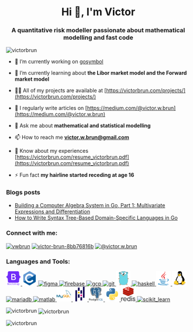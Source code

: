 <h1 align="center">Hi 👋, I'm Victor</h1>
<h3 align="center">A quantitative risk modeller passionate about mathematical modelling and fast code</h3>

<p align="left"> <img src="https://komarev.com/ghpvc/?username=victorbrun&label=Profile%20views&color=0e75b6&style=flat" alt="victorbrun" /> </p>

- 🔭 I’m currently working on [gosymbol](https://github.com/victorbrun/gosymbol)

- 🌱 I’m currently learning about **the Libor market model and the Forward market model**

- 👨‍💻 All of my projects are available at [https://victorbrun.com/projects/](https://victorbrun.com/projects/)

- 📝 I regularly write articles on [https://medium.com/@victor.w.brun](https://medium.com/@victor.w.brun)

- 💬 Ask me about **mathematical and statistical modelling**

- 📫 How to reach me **victor.w.brun@gmail.com**

- 📄 Know about my experiences [https://victorbrun.com/resume_victorbrun.pdf](https://victorbrun.com/resume_victorbrun.pdf)

- ⚡ Fun fact **my hairline started receding at age 16**

### Blogs posts
<!-- BLOG-POST-LIST:START -->
- [Building a Computer Algebra System in Go, Part 1: Multivariate Expressions and Differentiation](https://medium.com/better-programming/building-a-computer-algebra-system-in-go-part-1-multivariate-expressions-and-differentiation-291d948aa0e4?source=rss-b7141785466f------2)
- [How to Write Syntax Tree-Based Domain-Specific Languages in Go](https://medium.com/better-programming/how-to-write-syntax-tree-based-domain-specific-languages-in-go-b15537f0d2f3?source=rss-b7141785466f------2)
<!-- BLOG-POST-LIST:END -->

<h3 align="left">Connect with me:</h3>
<p align="left">
<a href="https://twitter.com/vwbrun" target="blank"><img align="center" src="https://raw.githubusercontent.com/rahuldkjain/github-profile-readme-generator/master/src/images/icons/Social/twitter.svg" alt="vwbrun" height="30" width="40" /></a>
<a href="https://linkedin.com/in/victor-brun-8bb76816b" target="blank"><img align="center" src="https://raw.githubusercontent.com/rahuldkjain/github-profile-readme-generator/master/src/images/icons/Social/linked-in-alt.svg" alt="victor-brun-8bb76816b" height="30" width="40" /></a>
<a href="https://medium.com/@victor.w.brun" target="blank"><img align="center" src="https://raw.githubusercontent.com/rahuldkjain/github-profile-readme-generator/master/src/images/icons/Social/medium.svg" alt="@victor.w.brun" height="30" width="40" /></a>
</p>

<h3 align="left">Languages and Tools:</h3>
<p align="left"> <a href="https://getbootstrap.com" target="_blank" rel="noreferrer"> <img src="https://raw.githubusercontent.com/devicons/devicon/master/icons/bootstrap/bootstrap-plain-wordmark.svg" alt="bootstrap" width="40" height="40"/> </a> <a href="https://www.cprogramming.com/" target="_blank" rel="noreferrer"> <img src="https://raw.githubusercontent.com/devicons/devicon/master/icons/c/c-original.svg" alt="c" width="40" height="40"/> </a> <a href="https://www.figma.com/" target="_blank" rel="noreferrer"> <img src="https://www.vectorlogo.zone/logos/figma/figma-icon.svg" alt="figma" width="40" height="40"/> </a> <a href="https://firebase.google.com/" target="_blank" rel="noreferrer"> <img src="https://www.vectorlogo.zone/logos/firebase/firebase-icon.svg" alt="firebase" width="40" height="40"/> </a> <a href="https://cloud.google.com" target="_blank" rel="noreferrer"> <img src="https://www.vectorlogo.zone/logos/google_cloud/google_cloud-icon.svg" alt="gcp" width="40" height="40"/> </a> <a href="https://git-scm.com/" target="_blank" rel="noreferrer"> <img src="https://www.vectorlogo.zone/logos/git-scm/git-scm-icon.svg" alt="git" width="40" height="40"/> </a> <a href="https://golang.org" target="_blank" rel="noreferrer"> <img src="https://raw.githubusercontent.com/devicons/devicon/master/icons/go/go-original.svg" alt="go" width="40" height="40"/> </a> <a href="https://www.haskell.org/" target="_blank" rel="noreferrer"> <img src="https://upload.wikimedia.org/wikipedia/commons/1/1c/Haskell-Logo.svg" alt="haskell" width="40" height="40"/> </a> <a href="https://www.java.com" target="_blank" rel="noreferrer"> <img src="https://raw.githubusercontent.com/devicons/devicon/master/icons/java/java-original.svg" alt="java" width="40" height="40"/> </a> <a href="https://www.linux.org/" target="_blank" rel="noreferrer"> <img src="https://raw.githubusercontent.com/devicons/devicon/master/icons/linux/linux-original.svg" alt="linux" width="40" height="40"/> </a> <a href="https://mariadb.org/" target="_blank" rel="noreferrer"> <img src="https://www.vectorlogo.zone/logos/mariadb/mariadb-icon.svg" alt="mariadb" width="40" height="40"/> </a> <a href="https://www.mathworks.com/" target="_blank" rel="noreferrer"> <img src="https://upload.wikimedia.org/wikipedia/commons/2/21/Matlab_Logo.png" alt="matlab" width="40" height="40"/> </a> <a href="https://www.mysql.com/" target="_blank" rel="noreferrer"> <img src="https://raw.githubusercontent.com/devicons/devicon/master/icons/mysql/mysql-original-wordmark.svg" alt="mysql" width="40" height="40"/> </a> <a href="https://pandas.pydata.org/" target="_blank" rel="noreferrer"> <img src="https://raw.githubusercontent.com/devicons/devicon/2ae2a900d2f041da66e950e4d48052658d850630/icons/pandas/pandas-original.svg" alt="pandas" width="40" height="40"/> </a> <a href="https://www.postgresql.org" target="_blank" rel="noreferrer"> <img src="https://raw.githubusercontent.com/devicons/devicon/master/icons/postgresql/postgresql-original-wordmark.svg" alt="postgresql" width="40" height="40"/> </a> <a href="https://www.python.org" target="_blank" rel="noreferrer"> <img src="https://raw.githubusercontent.com/devicons/devicon/master/icons/python/python-original.svg" alt="python" width="40" height="40"/> </a> <a href="https://redis.io" target="_blank" rel="noreferrer"> <img src="https://raw.githubusercontent.com/devicons/devicon/master/icons/redis/redis-original-wordmark.svg" alt="redis" width="40" height="40"/> </a> <a href="https://scikit-learn.org/" target="_blank" rel="noreferrer"> <img src="https://upload.wikimedia.org/wikipedia/commons/0/05/Scikit_learn_logo_small.svg" alt="scikit_learn" width="40" height="40"/> </a> </p>

<p><img align="left" src="https://github-readme-stats.vercel.app/api/top-langs?username=victorbrun&show_icons=true&locale=en&layout=compact" alt="victorbrun" /></p>

<p>&nbsp;<img align="center" src="https://github-readme-stats.vercel.app/api?username=victorbrun&show_icons=true&locale=en" alt="victorbrun" /></p>

<p><img align="center" src="https://github-readme-streak-stats.herokuapp.com/?user=victorbrun&" alt="victorbrun" /></p>

